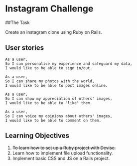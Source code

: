# Instagram Challenge  

##The Task  

Create an instagram clone using Ruby on Rails. 

## User stories  
```
As a user,
So I can personalise my experience and safeguard my data,  
I would like to be able to sign in/out.  

As a user,  
So I can share my photos with the world,  
I would like to be able to post images online.  

As a user,  
So I can show my appreciation of others' images,  
I would like to be able to "like" them.  

As a user,
So I can voice my opinions about others' images,  
I would like to be able to comment on them.
```
## Learning Objectives  

1. ~~To learn how to set up a Ruby project with Devise.~~  
2. Learn how to implement file upload functionality.  
3. Implement basic CSS and JS on a Rails project.